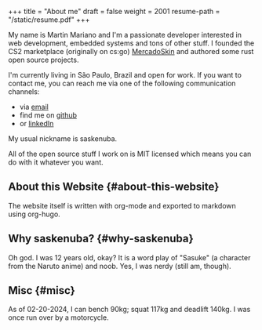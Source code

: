+++
title = "About me"
draft = false
weight = 2001
resume-path = "/static/resume.pdf"
+++

My name is Martin Mariano and I'm a passionate developer interested in
web development, embedded systems and tons of other stuff. I founded
the CS2 marketplace (originally on cs:go)
[MercadoSkin](https://mercadoskin.com) and authored some rust open
source projects.

I'm currently living in São Paulo, Brazil and open for work. If you
want to contact me, you can reach me via one of the following
communication channels:

-   via [email](mailto:contato@martinmariano.com)
-   find me on [github](https://github.com/saskenuba)
-   or [linkedIn](https://www.linkedin.com/in/martinmariano)

My usual nickname is saskenuba.

All of the open source stuff I work on is MIT licensed which means you
can do with it whatever you want.


## About this Website {#about-this-website}

The website itself is written with org-mode and exported to markdown
using org-hugo.


## Why saskenuba? {#why-saskenuba}

Oh god. I was 12 years old, okay? It is a word play of "Sasuke" (a
character from the Naruto anime) and noob. Yes, I was nerdy (still am,
though).


## Misc {#misc}

As of 02-20-2024, I can bench 90kg; squat 117kg and deadlift 140kg. I
was once run over by a motorcycle.

